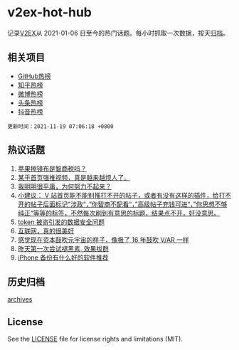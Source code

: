 # v2ex-hot-hub

 记录[V2EX](https://www.v2ex.com/)从 2021-01-06 日至今的热门话题。每小时抓取一次数据，按天[归档](archives)。
 
 ## 相关项目

- [GitHub热榜](https://github.com/lonnyzhang423/github-hot-hub)
- [知乎热榜](https://github.com/lonnyzhang423/zhihu-hot-hub)
- [微博热榜](https://github.com/lonnyzhang423/weibo-hot-hub)
- [头条热榜](https://github.com/lonnyzhang423/toutiao-hot-hub)
- [抖音热榜](https://github.com/lonnyzhang423/douyin-hot-hub)


 `更新时间：2021-11-19 07:06:18 +0800`

## 热议话题

1. [苹果擦镜布是智商税吗？](https://www.v2ex.com/t/816217)
1. [某乎首页强推视频，真是越来越烦人了。](https://www.v2ex.com/t/816185)
1. [我明明很平庸，为何努力不起来？](https://www.v2ex.com/t/816270)
1. [小建议： V 站首页能不能别推打不开的帖子，或者有没有这样的插件，给打不开的帖子后面标记”涉政“，”你智商不配看“，”高级帖子充钱可进“，”你思想不够纯正“等等的标签，不然每次刷到有意思的标题，结果点不开，好没意思。](https://www.v2ex.com/t/816276)
1. [token 被盗引发的数据安全问题](https://www.v2ex.com/t/816341)
1. [互联网，真的很美好](https://www.v2ex.com/t/816261)
1. [感觉现在资本鼓吹元宇宙的样子，像极了 16 年鼓吹 V/AR 一样](https://www.v2ex.com/t/816201)
1. [昨天第一次尝试褪黑素, 效果拔群](https://www.v2ex.com/t/816240)
1. [iPhone 备份有什么好的软件推荐](https://www.v2ex.com/t/816307)

## 历史归档

[archives](archives)

## License

See the [LICENSE](LICENSE) file for license rights and limitations (MIT).
